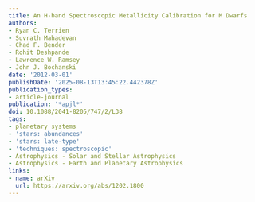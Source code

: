 ```yaml
---
title: An H-band Spectroscopic Metallicity Calibration for M Dwarfs
authors:
- Ryan C. Terrien
- Suvrath Mahadevan
- Chad F. Bender
- Rohit Deshpande
- Lawrence W. Ramsey
- John J. Bochanski
date: '2012-03-01'
publishDate: '2025-08-13T13:45:22.442378Z'
publication_types:
- article-journal
publication: '*apjl*'
doi: 10.1088/2041-8205/747/2/L38
tags:
- planetary systems
- 'stars: abundances'
- 'stars: late-type'
- 'techniques: spectroscopic'
- Astrophysics - Solar and Stellar Astrophysics
- Astrophysics - Earth and Planetary Astrophysics
links:
- name: arXiv
  url: https://arxiv.org/abs/1202.1800
---
```

